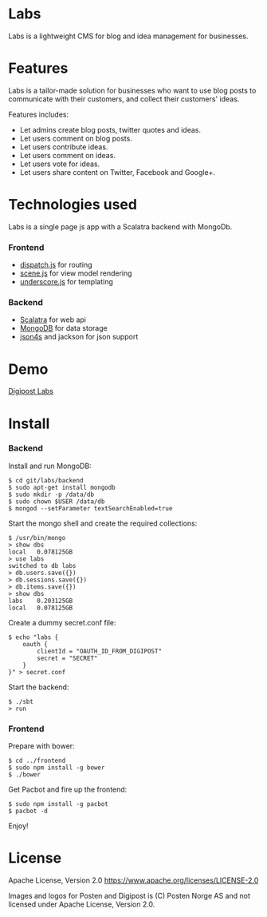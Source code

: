 Labs
====

Labs is a lightweight CMS for blog and idea management for businesses.

Features
========

Labs is a tailor-made solution for businesses who want to use blog posts to communicate with their customers, and collect their customers' ideas.

Features includes:

* Let admins create blog posts, twitter quotes and ideas.
* Let users comment on blog posts.
* Let users contribute ideas.
* Let users comment on ideas.
* Let users vote for ideas.
* Let users share content on Twitter, Facebook and Google+.

Technologies used
=================

Labs is a single page js app with a Scalatra backend with MongoDb.

### Frontend

* [dispatch.js](https://github.com/olav/dispatch.js) for routing
* [scene.js](https://github.com/olav/scene.js) for view model rendering
* [underscore.js](http://underscorejs.org/) for templating

### Backend

* [Scalatra](http://scalatra.org/) for web api
* [MongoDB](http://www.mongodb.org/) for data storage
* [json4s](https://github.com/json4s/json4s) and jackson for json support

Demo
====

[Digipost Labs](https://labs.digipost.no)

Install
=======

### Backend

Install and run MongoDB:

    $ cd git/labs/backend
    $ sudo apt-get install mongodb
    $ sudo mkdir -p /data/db
    $ sudo chown $USER /data/db
    $ mongod --setParameter textSearchEnabled=true

Start the mongo shell and create the required collections:

    $ /usr/bin/mongo
    > show dbs
    local   0.078125GB
    > use labs
    switched to db labs
    > db.users.save({})
    > db.sessions.save({})
    > db.items.save({})
    > show dbs
    labs    0.203125GB
    local   0.078125GB

Create a dummy secret.conf file:

    $ echo "labs {
        oauth {
            clientId = "OAUTH_ID_FROM_DIGIPOST"
            secret = "SECRET"
        }
    }" > secret.conf

Start the backend:

    $ ./sbt
    > run

### Frontend

Prepare with bower:

    $ cd ../frontend
    $ sudo npm install -g bower
    $ ./bower

Get Pacbot and fire up the frontend:

    $ sudo npm install -g pacbot
    $ pacbot -d

Enjoy!

License
=======

Apache License, Version 2.0
https://www.apache.org/licenses/LICENSE-2.0

Images and logos for Posten and Digipost is (C) Posten Norge AS and not licensed under Apache License, Version 2.0.
